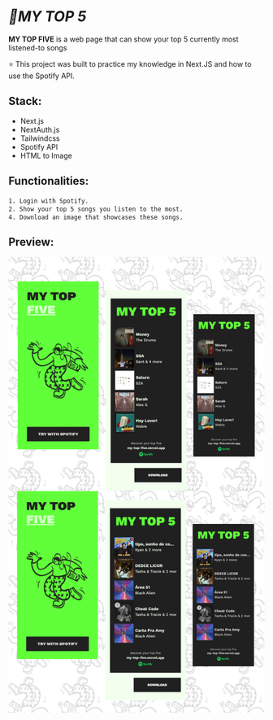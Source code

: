 # *🎷MY TOP 5*

**MY TOP FIVE** is a web page that can show your top 5 currently most listened-to songs

⭐ This project was built to practice my knowledge in Next.JS and how to use the Spotify API.

## **Stack**:
- Next.js
- NextAuth.js
- Tailwindcss
- Spotify API
- HTML to Image

## **Functionalities**:
    1. Login with Spotify.
    2. Show your top 5 songs you listen to the most.
    4. Download an image that showcases these songs.

## **Preview:**
![App Screenshot](https://raw.githubusercontent.com/NataliaFrancisca/github-readme-images/main/%5Bproject%5D%20-%20my%20top%20five%20-%20image.png)
